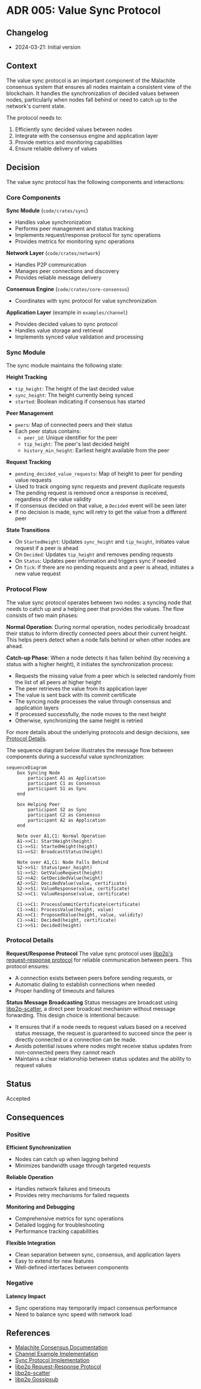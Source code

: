 # ADR 005: Value Sync Protocol

## Changelog
* 2024-03-21: Initial version

## Context

The value sync protocol is an important component of the Malachite consensus system that ensures all nodes maintain a consistent view of the blockchain. It handles the synchronization of decided values between nodes, particularly when nodes fall behind or need to catch up to the network's current state.

The protocol needs to:
1. Efficiently sync decided values between nodes
2. Integrate with the consensus engine and application layer
3. Provide metrics and monitoring capabilities
4. Ensure reliable delivery of values

## Decision

The value sync protocol has the following components and interactions:

### Core Components

**Sync Module** (`code/crates/sync`)
   - Handles value synchronization
   - Performs peer management and status tracking
   - Implements request/response protocol for sync operations
   - Provides metrics for monitoring sync operations

**Network Layer** (`code/crates/network`)
   - Handles P2P communication
   - Manages peer connections and discovery
   - Provides reliable message delivery

**Consensus Engine** (`code/crates/core-consensus`)
   - Coordinates with sync protocol for value synchronization

**Application Layer** (example in `examples/channel`)
   - Provides decided values to sync protocol
   - Handles value storage and retrieval
   - Implements synced value validation and processing

### Sync Module

The sync module maintains the following state:

**Height Tracking**
   - `tip_height`: The height of the last decided value
   - `sync_height`: The height currently being synced
   - `started`: Boolean indicating if consensus has started

**Peer Management**
   - `peers`: Map of connected peers and their status
   - Each peer status contains:
     - `peer_id`: Unique identifier for the peer
     - `tip_height`: The peer's last decided height
     - `history_min_height`: Earliest height available from the peer

**Request Tracking**
   - `pending_decided_value_requests`: Map of height to peer for pending value requests
   - Used to track ongoing sync requests and prevent duplicate requests
   - The pending request is removed once a response is received, regardless of the value validity
   - If consensus decided on that value, a `Decided` event will be seen later
   - If no decision is made, sync will retry to get the value from a different peer

**State Transitions**
   - On `StartedHeight`: Updates `sync_height` and `tip_height`, initiates value request if a peer is ahead
   - On `Decided`: Updates `tip_height` and removes pending requests
   - On `Status`: Updates peer information and triggers sync if needed
   - On `Tick`: If there are no pending requests and a peer is ahead, initiates a new value request

### Protocol Flow

The value sync protocol operates between two nodes: a syncing node that needs to catch up and a helping peer that provides the values. The flow consists of two main phases:

**Normal Operation**: During normal operation, nodes periodically broadcast their status to inform directly connected peers about their current height. This helps peers detect when a node falls behind or when other nodes are ahead.

**Catch-up Phase**: When a node detects it has fallen behind (by receiving a status with a higher height), it initiates the synchronization process:
   - Requests the missing value from a peer which is selected randomly from the list of all peers at higher height
   - The peer retrieves the value from its application layer
   - The value is sent back with its commit certificate
   - The syncing node processes the value through consensus and application layers
   - If processed successfully, the node moves to the next height
   - Otherwise, synchronizing the same height is retried

For more details about the underlying protocols and design decisions, see [Protocol Details](#protocol-details).

The sequence diagram below illustrates the message flow between components during a successful value synchronization:

```mermaid
sequenceDiagram
    box Syncing Node
        participant A1 as Application
        participant C1 as Consensus
        participant S1 as Sync
    end

    box Helping Peer
        participant S2 as Sync
        participant C2 as Consensus
        participant A2 as Application
    end

    Note over A1,C1: Normal Operation
    A1->>C1: StartHeight(height)
    C1->>S1: StartedHeight(height)
    S1->>S2: BroadcastStatus(height)

    Note over A1,C1: Node Falls Behind
    S2->>S1: Status(peer_height)
    S1->>S2: GetValueRequest(height)
    S2->>A2: GetDecidedValue(height)
    A2->>S2: DecidedValue(value, certificate)
    S2->>S1: ValueResponse(value, certificate)
    S2->>C1: ValueResponse(value, certificate)

    C1->>C1: ProcessCommitCertificate(certificate)
    C1->>A1: ProcessValue(height, value)
    A1->>C1: ProposedValue(height, value, validity)
    C1->>A1: Decided(height, certificate)
    C1->>S1: Decided(height)
```


### Protocol Details

**Request/Response Protocol**
The value sync protocol uses [libp2p's request-response protocol](https://github.com/libp2p/rust-libp2p/blob/v0.55.0/protocols/request-response/src/lib.rs) for reliable communication between peers. This protocol ensures:
- A connection exists between peers before sending requests, or
- Automatic dialing to establish connections when needed
- Proper handling of timeouts and failures

**Status Message Broadcasting**
Status messages are broadcast using [libp2p-scatter](https://github.com/romac/libp2p-scatter), a direct peer broadcast mechanism without message forwarding. This design choice is intentional because:
- It ensures that if a node needs to request values based on a received status message, the request is guaranteed to succeed since the peer is directly connected or a connection can be made.
- Avoids potential issues where nodes might receive status updates from non-connected peers they cannot reach
- Maintains a clear relationship between status updates and the ability to request values

## Status

Accepted

## Consequences

### Positive

**Efficient Synchronization**
   - Nodes can catch up when lagging behind
   - Minimizes bandwidth usage through targeted requests

**Reliable Operation**
   - Handles network failures and timeouts
   - Provides retry mechanisms for failed requests

**Monitoring and Debugging**
   - Comprehensive metrics for sync operations
   - Detailed logging for troubleshooting
   - Performance tracking capabilities

**Flexible Integration**
   - Clean separation between sync, consensus, and application layers
   - Easy to extend for new features
   - Well-defined interfaces between components

### Negative

**Latency Impact**
   - Sync operations may temporarily impact consensus performance
   - Need to balance sync speed with network load

## References

* [Malachite Consensus Documentation](/docs/consensus.md)
* [Channel Example Implementation](/examples/channel)
* [Sync Protocol Implementation](/code/crates/sync)
* [libp2p Request-Response Protocol](https://github.com/libp2p/rust-libp2p/blob/v0.55.0/protocols/request-response/src/lib.rs)
* [libp2p-scatter](https://github.com/romac/libp2p-scatter)
* [libp2p Gossipsub](https://github.com/libp2p/rust-libp2p/tree/master/protocols/gossipsub) 